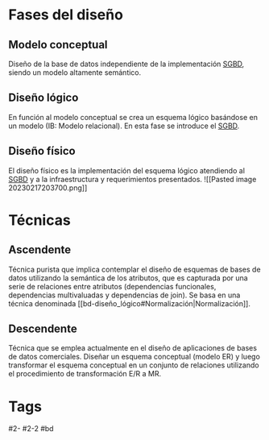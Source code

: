 # Fases del diseño
## Modelo conceptual
Diseño de la base de datos independiente de la implementación [SGBD](https://es.wikipedia.org/wiki/Sistema_de_gesti%C3%B3n_de_bases_de_datos), siendo un modelo altamente semántico.
## Diseño lógico
En función al modelo conceptual se crea un esquema lógico basándose en un modelo (IB: Modelo relacional). En esta fase se introduce el [SGBD](https://es.wikipedia.org/wiki/Sistema_de_gesti%C3%B3n_de_bases_de_datos).
## Diseño físico
El diseño físico es la implementación del esquema lógico atendiendo al [SGBD](https://es.wikipedia.org/wiki/Sistema_de_gesti%C3%B3n_de_bases_de_datos) y a la infraestructura y requerimientos presentados.
![[Pasted image 20230217203700.png]]
# Técnicas
## Ascendente
Técnica purista que implica contemplar el diseño de esquemas de bases de datos utilizando la semántica de los atributos, que es capturada por una serie de relaciones entre atributos (dependencias funcionales, dependencias multivaluadas y dependencias de join). Se basa en una técnica denominada [[bd-diseño_lógico#Normalización|Normalización]].
## Descendente
Técnica que se emplea actualmente en el diseño de aplicaciones de bases de datos comerciales. Diseñar un esquema conceptual (modelo ER) y luego transformar el esquema conceptual en un conjunto de relaciones utilizando el procedimiento de transformación E/R a MR.
# Tags
#2- 
#2-2 
#bd